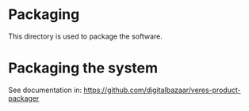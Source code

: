 # Packaging

This directory is used to package the software.

# Packaging the system

See documentation in: https://github.com/digitalbazaar/veres-product-packager
